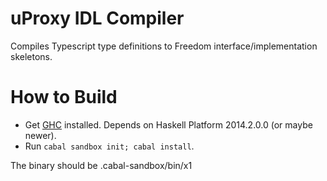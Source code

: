 uProxy IDL Compiler
===================

Compiles Typescript type definitions to Freedom interface/implementation skeletons.

# How to Build
 * Get [GHC](http://www.haskell.org/ghc/) installed. Depends on Haskell Platform 2014.2.0.0 (or maybe newer).
 * Run `cabal sandbox init; cabal install`.  

The binary should be .cabal-sandbox/bin/x1

